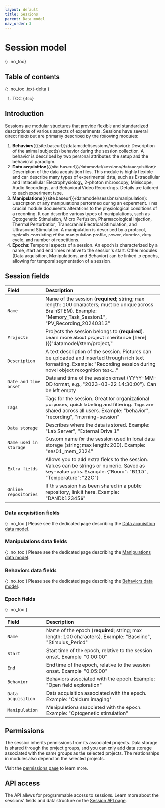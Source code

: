 ```yaml
---
layout: default
title: Sessions
parent: Data model
nav_order: 3
---
```


# Session model
{: .no_toc}

## Table of contents
{: .no_toc .text-delta }

1. TOC
{:toc}

## Introduction 

Sessions are modular structures that provide flexible and standardized descriptions of various aspects of experiments. Sessions have several direct fields but are primarily described by the following modules:

1. __Behaviors__({{site.baseurl}}/datamodel/sessions/behavior): Description of the animal subject(s) behavior during the session collection. A behavior is described by two personal attributes: the setup and the behavioral paradigm.
2. __Data acquisition__({{site.baseurl}}/datamodel/sessions/dataacquisition): Description of the data acquisition files. This module is highly flexible and can describe many types of experimental data, such as Extracellular and Intracellular Electrophysiology, 2-photon microscopy, Miniscope, Audio Recordings, and Behavioral Video Recordings. Details are tailored to each experiment type.
3. __Manipulations__({{site.baseurl}}/datamodel/sessions/manipulation): Description of any manipulations performed during an experiment. This crucial module documents alterations to the physiological conditions of a recording. It can describe various types of manipulations, such as Optogenetic Stimulation, Micro Perfusion, Pharmacological Injection, Thermal Perturbation, Transcranial Electrical Stimulation, and Ultrasound Stimulation. A manipulation is described by a protocol, typically consisting of the manipulation profile, power, duration, duty cycle, and number of repetitions.
4. __Epochs__: Temporal aspects of a session. An epoch is characterized by a name, start and end times relative to the session's start. Other modules (Data acquisition, Manipulations, and Behavior) can be linked to epochs, allowing for temporal segmentation of a session.

## Session fields

| Field | Description |
|:------|:------------|
| `Name` | Name of the session (**required**; string; max length: 100 characters; must be unique across BrainSTEM). Example: "Memory_Task_Session1", "PV_Recording_20240313" |
| `Projects` | Projects the session belongs to (**required**). Learn more about project inheritance [here]({{"datamodel/stem/project/"|absolute_url}}). Example: "Hippocampal Memory Project" |
| `Description` | A text description of the session. Pictures can be uploaded and inserted through rich text formatting. Example: "Recording session during novel object recognition task..." |
| `Date and time onset` | Date and time of the session onset (YYYY-MM-DD format, e.g., "2023-03-22 14:30:00"). Can be left empty |
| `Tags` | Tags for the session. Great for organizational purposes, quick labeling and filtering. Tags are shared across all users. Example: "behavior", "recording", "morning-session" |
| `Data storage` | Describes where the data is stored. Example: "Lab Server", "External Drive 1" |
| `Name used in storage` | Custom name for the session used in local data storage (string; max length: 200). Example: "ses01_mem_2024" |
| `Extra fields` | Allows you to add extra fields to the session. Values can be strings or numeric. Saved as key-value pairs. Example: {"Room": "B115", "Temperature": "22C"} |
| `Online repositories` | If this session has been shared in a public repository, link it here. Example: "DANDI:123456" |

### Data acquisition fields
{: .no_toc }
Please see the dedicated page describing the [Data acquisition data model]({{"datamodel/modules/dataacquisition"|absolute_url}}).

### Manipulations data fields
{: .no_toc }
Please see the dedicated page describing the [Manipulations data model]({{"datamodel/modules/manipulation"|absolute_url}}).

### Behaviors data fields
{: .no_toc }
Please see the dedicated page describing the [Behaviors data model]({{"datamodel/modules/behavior"|absolute_url}}).

### Epoch fields
{: .no_toc }

| Field | Description |
|:------|:------------|
| `Name` | Name of the epoch (**required**; string; max length: 100 characters). Example: "Baseline", "Stimulus_Period" |
| `Start` | Start time of the epoch, relative to the session onset. Example: "0:00:00" |
| `End` | End time of the epoch, relative to the session onset. Example: "0:05:00" |
| `Behavior` | Behaviors associated with the epoch. Example: "Open field exploration" |
| `Data acquisition` | Data acquisition associated with the epoch. Example: "Calcium imaging" |
| `Manipulation` | Manipulations associated with the epoch. Example: "Optogenetic stimulation" |

## Permissions

The session inherits permissions from its associated projects. Data storage is shared through the project groups, and you can only add data storage associated with the same groups as the selected projects. The relationships in modules also depend on the selected projects.

Visit the [permissions page]({{"datamodel/permissions/"|absolute_url}}) to learn more. 

## API access

The API allows for programmable access to sessions. Learn more about the sessions' fields and data structure on the [Session API page]({{"api/stem/session/"|absolute_url}}).